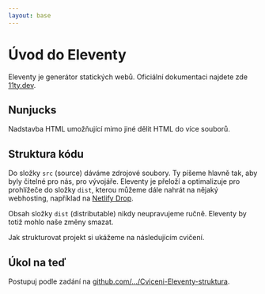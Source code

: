 ```yaml
---
layout: base
---
```


# Úvod do Eleventy

Eleventy je generátor statických webů. Oficiální dokumentaci najdete zde [11ty.dev](https://www.11ty.dev/).

## Nunjucks

Nadstavba HTML umožňující mimo jiné dělit HTML do více souborů.

## Struktura kódu

Do složky `src` (source) dáváme zdrojové soubory. Ty píšeme hlavně tak, aby byly čitelné pro nás, pro vývojáře. Eleventy je přeloží a optimalizuje pro prohlížeče do složky `dist`, kterou můžeme dále nahrát na nějaký webhosting, například na [Netlify Drop](https://app.netlify.com/drop).

Obsah složky `dist` (distributable) nikdy neupravujeme ručně. Eleventy by totiž mohlo naše změny smazat.

Jak strukturovat projekt si ukážeme na následujícím cvičení.

## Úkol na teď

Postupuj podle zadání na [github.com/…/Cviceni-Eleventy-struktura](https://github.com/Czechitas-podklady-WEB/Cviceni-Eleventy-struktura).
